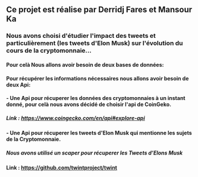 ## Ce projet est réalise par Derridj Fares et Mansour Ka

### Nous avons choisi d'étudier l'impact des tweets et particulièrement (les tweets d'Elon Musk) sur l'évolution du cours de la cryptomonnaie...
#### Pour celà Nous allons avoir besoin de deux bases de données:
#### Pour récupérer les informations nécessaires nous allons avoir besoin de deux Api:
#### - Une Api pour récuperer les données des cryptomonnaies à un instant donné, pour celà nous avons décidé de choisir l'api de CoinGeko.
##### Link : https://www.coingecko.com/en/api#explore-api

#### - Une Api pour récuperer les tweets d'Elon Musk qui mentionne les sujets de la Cryptomonnaie.
##### Nous avons utilisé un scaper pour récuperer les Tweets d'Elons Musk
#### Link : https://github.com/twintproject/twint
